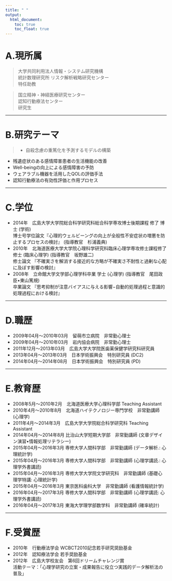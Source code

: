 ```yaml
---
title: " "
output:
  html_document:
    toc: true
    toc_float: true
---
```





  
# A.現所属
> 大学共同利用法人情報・システム研究機構  
  統計数理研究所 リスク解析戦略研究センター  
  特任助教

> 国立精神・神経医療研究センター  
認知行動療法センター  
研究生　

---

# B.研究テーマ
> - 自殺念慮の重篤化を予測するモデルの構築
- 残遺症状のある感情障害患者の生活機能の改善
- Well-beingの向上による感情障害の予防
- ウェアラブル機器を活用したQOLの評価手法
- 認知行動療法の有効性評価と作用プロセス

---

# C.学位
- 2014年　広島大学大学院総合科学研究科総合科学専攻博士後期課程 修了 博士 (学術)  
博士号学位論文『心理的ウェルビーングの向上が全般性不安症状の増悪を防止するプロセスの検討』 (指導教官　杉浦義典)
- 2010年　北海道医療大学大学院心理科学研究科臨床心理学専攻修士課程修了 修士 (臨床心理学) (指導教官　坂野雄二)  
修士論文 『不確実さを解消する接近的な方略が不確実さ不耐性と過剰な心配に及ぼす影響の検討』
- 2008年　立命館大学文学部心理学科卒業 学士 (心理学) (指導教官　尾田政臣•東山篤規)  
卒業論文 『思考抑制が注意バイアスに与える影響−自動的処理過程と意識的処理過程における検討』

---

# D.職歴
- 2009年04月〜2010年03月　留萌市立病院　非常勤心理士
- 2009年04月〜2010年03月　岩内協会病院　非常勤心理士
- 2011年12月〜2013年03月　広島大学大学院医歯薬保健学研究科研究員
- 2013年04月〜2013年03月　日本学術振興会　特別研究員 (DC2)
- 2014年04月〜2014年08月　日本学術振興会　特別研究員 (PD)

---

# E.教育歴
- 2008年5月〜2010年2月　北海道医療大学心理科学部 Teaching Assistant
- 2010年4月〜2010年8月　北海道ハイテクノロジー専門学校　非常勤講師 (心理学)
- 2011年4月〜2014年3月　広島大学大学院総合科学研究科 Teaching Assistant
- 2014年04月〜2014年8月  比治山大学短期大学部　非常勤講師 (文章デザイン演習•情報処理リテラシー)
- 2015年04月〜2016年3月  専修大学人間科学部　非常勤講師 (データ解析.: 心理統計学)
- 2015年04月〜2016年3月  専修大学人間科学部　非常勤講師 (心理学講読.: 心理学外書講読)
- 2015年04月〜2016年3月  専修大学大学院文学研究科　非常勤講師 (基礎心理学特講: 心理統計学)
- 2015年04月〜2016年3月  東京医科歯科大学　非常勤講師 (看護情報統計学)
- 2016年04月〜2017年3月  専修大学人間科学部　非常勤講師 (心理学講読: 心理学外書講読)
- 2016年04月〜2017年3月  東海大学理学部数学科　非常勤講師 (確率統計)

---

# F.受賞歴　
- 2010年　行動療法学会 WCBCT2010記念若手研究奨励基金
- 2012年　認知療法学会 若手奨励基金
- 2012年　広島大学校友会　第6回ドリームチャレンジ賞  
活動テーマ：「心理学研究の立案・成果報告に役立つ実践的データ解析法の普及」
